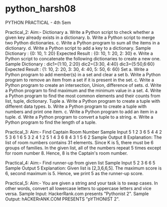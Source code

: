 # python_harsh08
PYTHON PRACTICAL - 4th Sem


Practical_2: Aim:- Dictionary a. Write a Python script to check whether a given key already exists in a dictionary. b. Write a Python script to merge two Python dictionaries. c. Write a Python program to sum all the items in a dictionary. d. Write a Python script to add a key to a dictionary. Sample Dictionary : {0: 10, 1: 20} Expected Result : {0: 10, 1: 20, 2: 30} e. Write a Python script to concatenate the following dictionaries to create a new one. Sample Dictionary : dic1={1:10, 2:20} dic2={3:30, 4:40} dic3={5:50,6:60} Expected Result : {1: 10, 2: 20, 3: 30, 4: 40, 5: 50, 6: 60} Set a. Write a Python program to add member(s) in a set and clear a set b. Write a Python program to remove an item from a set if it is present in the set. c. Write a Python program to create an intersection, Union, difference of sets. d. Write a Python program to find maximum and the minimum value in a set. 4. Write a Python program to find the most common elements and their counts from list, tuple, dictionary. Tuple a. Write a Python program to create a tuple with different data types. b. Write a Python program to create a tuple with numbers and print one item. c. Write a Python program to add an item in a tuple. d. Write a Python program to convert a tuple to a string. e. Write a Python program to find the length of a tuple.

Practical_3: Aim:- Find Captain Room Number Sample Input 5 1 2 3 6 5 4 4 2 5 3 6 1 6 5 3 2 4 1 2 5 1 4 3 6 8 4 3 1 5 6 2 Sample Output 8 Explanation: The list of room numbers contains 31 elements. Since K is 5, there must be 6 groups of families. In the given list, all of the numbers repeat 5 times except for room number 8. Hence, 8 is the Captain's room number.

Practical_4: Aim:- Find runner-up from given list Sample Input 5 2 3 6 6 5 Sample Output 5 Explanation: Given list is [2,3,6,6,5]. The maximum score is 6, second maximum is 5. Hence, we print 5 as the runner-up score.

Practical_5: Aim:- You are given a string and your task is to swap cases. In other words, convert all lowercase letters to uppercase letters and vice versa. Sample Input: HackerRank.com presents "Pythonist 2". Sample Output: hACKERrANK.COM PRESENTS "pYTHONIST 2".
